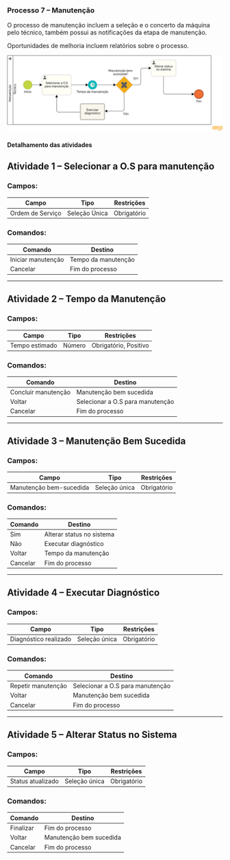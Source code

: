 ### Processo 7 – Manutenção

O processo de manutenção incluem a seleção e o concerto da máquina pelo técnico, também possui as notificações da etapa de manutenção.

Oportunidades de melhoria incluem relatórios sobre o processo.

![Modelo BPMN do Cadastro de Cliente](/docs/images/processos/novo/manutencaoBPMN.png "Modelo BPMN da Manutenção.")

#### Detalhamento das atividades

## Atividade 1 – Selecionar a O.S para manutenção  
### Campos:
| **Campo**         | **Tipo**        | **Restrições**          |
|------------------|----------------|-------------------------|
| Ordem de Serviço | Seleção Única   | Obrigatório             |

### Comandos:
| **Comando**           | **Destino**                    |
|----------------------|---------------------------------|
| Iniciar manutenção    | Tempo da manutenção             |
| Cancelar              | Fim do processo                 |

---

## Atividade 2 – Tempo da Manutenção  
### Campos:
| **Campo**       | **Tipo**        | **Restrições**            |
|-----------------|----------------|---------------------------|
| Tempo estimado  | Número          | Obrigatório, Positivo     |

### Comandos:
| **Comando**             | **Destino**                  |
|------------------------|------------------------------|
| Concluir manutenção     | Manutenção bem sucedida    |
| Voltar                  | Selecionar a O.S para manutenção |
| Cancelar                | Fim do processo              |

---

## Atividade 3 – Manutenção Bem Sucedida 
### Campos:
| **Campo**                | **Tipo**        | **Restrições**    |
|--------------------------|----------------|-------------------|
| Manutenção bem-sucedida | Seleção única   | Obrigatório       |

### Comandos:
| **Comando**   | **Destino**                  |
|--------------|-----------------------------|
| Sim          | Alterar status no sistema   |
| Não          | Executar diagnóstico        |
| Voltar       | Tempo da manutenção         |
| Cancelar     | Fim do processo             |

---

## Atividade 4 – Executar Diagnóstico  
### Campos:
| **Campo**               | **Tipo**        | **Restrições**    |
|------------------------|----------------|-------------------|
| Diagnóstico realizado | Seleção única   | Obrigatório       |

### Comandos:
| **Comando**           | **Destino**                         |
|----------------------|--------------------------------------|
| Repetir manutenção    | Selecionar a O.S para manutenção     |
| Voltar                | Manutenção bem sucedida            |
| Cancelar              | Fim do processo                     |

---

## Atividade 5 – Alterar Status no Sistema  
### Campos:
| **Campo**           | **Tipo**        | **Restrições**    |
|---------------------|----------------|-------------------|
| Status atualizado  | Seleção única   | Obrigatório       |

### Comandos:
| **Comando**   | **Destino**      |
|--------------|------------------|
| Finalizar    | Fim do processo  |
| Voltar       | Manutenção bem sucedida |
| Cancelar     | Fim do processo  |
